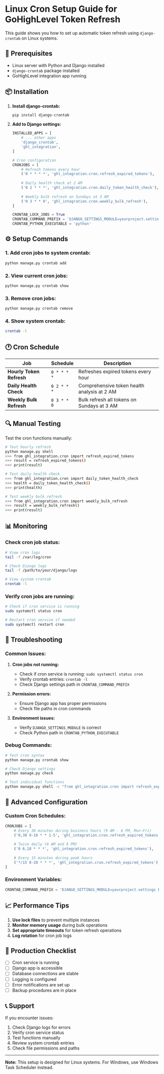 # Linux Cron Setup Guide for GoHighLevel Token Refresh

This guide shows you how to set up automatic token refresh using `django-crontab` on Linux systems.

## 🚀 **Prerequisites**

- Linux server with Python and Django installed
- `django-crontab` package installed
- GoHighLevel integration app running

## 📦 **Installation**

1. **Install django-crontab:**
   ```bash
   pip install django-crontab
   ```

2. **Add to Django settings:**
   ```python
   INSTALLED_APPS = [
       # ... other apps
       'django_crontab',
       'ghl_integration',
   ]
   
   # Cron configuration
   CRONJOBS = [
       # Refresh tokens every hour
       ('0 * * * *', 'ghl_integration.cron.refresh_expired_tokens'),
       
       # Daily health check at 2 AM
       ('0 2 * * *', 'ghl_integration.cron.daily_token_health_check'),
       
       # Weekly bulk refresh on Sundays at 3 AM
       ('0 3 * * 0', 'ghl_integration.cron.weekly_bulk_refresh'),
   ]
   
   CRONTAB_LOCK_JOBS = True
   CRONTAB_COMMAND_PREFIX = 'DJANGO_SETTINGS_MODULE=yourproject.settings'
   CRONTAB_PYTHON_EXECUTABLE = 'python'
   ```

## ⚙️ **Setup Commands**

### **1. Add cron jobs to system crontab:**
   ```bash
   python manage.py crontab add
   ```

### **2. View current cron jobs:**
   ```bash
   python manage.py crontab show
   ```

### **3. Remove cron jobs:**
   ```bash
   python manage.py crontab remove
   ```

### **4. Show system crontab:**
   ```bash
   crontab -l
   ```

## 🕐 **Cron Schedule**

| Job | Schedule | Description |
|-----|----------|-------------|
| **Hourly Token Refresh** | `0 * * * *` | Refreshes expired tokens every hour |
| **Daily Health Check** | `0 2 * * *` | Comprehensive token health analysis at 2 AM |
| **Weekly Bulk Refresh** | `0 3 * * 0` | Bulk refresh all tokens on Sundays at 3 AM |

## 🔍 **Manual Testing**

Test the cron functions manually:

```bash
# Test hourly refresh
python manage.py shell
>>> from ghl_integration.cron import refresh_expired_tokens
>>> result = refresh_expired_tokens()
>>> print(result)

# Test daily health check
>>> from ghl_integration.cron import daily_token_health_check
>>> health = daily_token_health_check()
>>> print(health)

# Test weekly bulk refresh
>>> from ghl_integration.cron import weekly_bulk_refresh
>>> result = weekly_bulk_refresh()
>>> print(result)
```

## 📊 **Monitoring**

### **Check cron job status:**
```bash
# View cron logs
tail -f /var/log/cron

# Check Django logs
tail -f /path/to/your/django/logs

# View system crontab
crontab -l
```

### **Verify cron jobs are running:**
```bash
# Check if cron service is running
sudo systemctl status cron

# Restart cron service if needed
sudo systemctl restart cron
```

## 🚨 **Troubleshooting**

### **Common Issues:**

1. **Cron jobs not running:**
   - Check if cron service is running: `sudo systemctl status cron`
   - Verify crontab entries: `crontab -l`
   - Check Django settings path in `CRONTAB_COMMAND_PREFIX`

2. **Permission errors:**
   - Ensure Django app has proper permissions
   - Check file paths in cron commands

3. **Environment issues:**
   - Verify `DJANGO_SETTINGS_MODULE` is correct
   - Check Python path in `CRONTAB_PYTHON_EXECUTABLE`

### **Debug Commands:**
```bash
# Test cron syntax
python manage.py crontab show

# Check Django settings
python manage.py check

# Test individual functions
python manage.py shell -c "from ghl_integration.cron import refresh_expired_tokens; print(refresh_expired_tokens())"
```

## 🔧 **Advanced Configuration**

### **Custom Cron Schedules:**

```python
CRONJOBS = [
    # Every 30 minutes during business hours (9 AM - 6 PM, Mon-Fri)
    ('0,30 9-18 * * 1-5', 'ghl_integration.cron.refresh_expired_tokens'),
    
    # Twice daily (6 AM and 6 PM)
    ('0 6,18 * * *', 'ghl_integration.cron.refresh_expired_tokens'),
    
    # Every 15 minutes during peak hours
    ('*/15 8-20 * * *', 'ghl_integration.cron.refresh_expired_tokens'),
]
```

### **Environment Variables:**
```python
CRONTAB_COMMAND_PREFIX = 'DJANGO_SETTINGS_MODULE=yourproject.settings DJANGO_ENV=production'
```

## 📈 **Performance Tips**

1. **Use lock files** to prevent multiple instances
2. **Monitor memory usage** during bulk operations
3. **Set appropriate timeouts** for token refresh operations
4. **Log rotation** for cron job logs

## 🎯 **Production Checklist**

- [ ] Cron service is running
- [ ] Django app is accessible
- [ ] Database connections are stable
- [ ] Logging is configured
- [ ] Error notifications are set up
- [ ] Backup procedures are in place

## 📞 **Support**

If you encounter issues:

1. Check Django logs for errors
2. Verify cron service status
3. Test functions manually
4. Review system crontab entries
5. Check file permissions and paths

---

**Note:** This setup is designed for Linux systems. For Windows, use Windows Task Scheduler instead.
